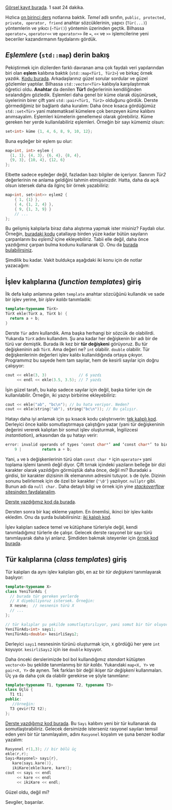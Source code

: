 [Görsel kayıt burada]( https://drive.google.com/file/d/1vbOHdEOnAxqS53GEToBmgoPkyUs_0Lyo). 1 saat 24 dakika.  

Hızlıca [on birinci ders](ders11.md) notlarına baktık. *Temel* adlı sınıfın, `public, protected, private, operator, friend` anahtar sözcüklerinin, yapıcı (`Tür(...)`) yöntemlerin ve yıkıcı (`~Tür()`) yöntemin üzerinden geçtik. Bilhassa `operator=`, `operator<<` ve `operator>>` ile `=`, `<<` ve `>>` işlemcilerine yeni beceriler kazandırmanın faydalarını gördük.

*Eşlemlere* (`std::map`) derin bakış 
--

Pekiştirmek için dizilerden farklı davranan ama çok faydalı veri yapılarından biri olan **eşlem** kalıbına baktık (`std::map<Tür1, Tür2>`) ve birkaç  örnek yazdık. [Kodu burada](https://www.onlinegdb.com/57Qmx1v00). Arkadaşlarınız güzel sorular sordular ve güzel gözlemler yaptılar. Bilhassa `std::vector<Tür>` kalıbıyla karşılaştırmak öğretici oldu. **Anahtar** da denilen **Tür1** değerlerinin kendiliğinden sıralandığını gözledik. Eşlemleri daha genel bir küme olarak düşünürsek, üyelerinin birer çift yani `std::pair<Tür1, Tür2>` olduğunu gördük. Derste görmediğimiz bir bağlantı daha kuralım: Daha önce kısaca gördüğümüz `std::set<Tür>` yani matematiksel kümelere çok benzeyen *küme* kalıbını anımsayalım. Eşlemleri kümelerin genellemesi olarak görebiliriz. Küme gereken her yerde kullanılabiliriz eşlemleri. Örneğin bir sayı kümemiz olsun: 
```c++ 
set<int> küme {1, 4, 6, 8, 9, 10, 12};
``` 
Buna eşdeğer bir eşlem şu olur: 
```c++ 
map<int, int> eşlem {
  {1, 1}, {4, 3}, {6, 4}, {8, 4},
  {9, 3}, {10, 4}, {12, 6}
};
```
Elbette sadece eşdeğer değil, fazladan bazı bilgiler de içeriyor. Sanırım *Tür2* değerlerinin ne anlama geldiğini tahmin etmişsinizdir. Hatta, daha da açık olsun istersek daha da ilginç bir örnek yazabiliriz:
```c++ 
map<int, set<int>> eşlem2 {
    { 1, {1} }, 
    { 4, {1, 2, 4} }, 
    { 9, {1, 3, 9} } 
    // ...
};
```
Bu gelişmiş kalıplarla biraz daha alıştırma yapmak ister misiniz? Faydalı olur. Örneğin, [buradaki kodu](https://onlinegdb.com/_CroqvtI4r) çatallayıp birden yüze kadar bütün sayıların çarpanlarını bu *eşlem2* içine ekleyebiliriz. Tabii elle değil, daha önce yazdığımız çarpan bulma kodunu kullanarak 😉. Onu da [burada bulabilirsiniz](https://onlinegdb.com/jw9PvWZ-G).


Şimdilik bu kadar. Vakit buldukça aşağıdaki iki konu için de notlar yazacağım: 

İşlev kalıplarına (*function templates*) giriş 
--
İlk defa kalıp anlamına gelen `template` anahtar sözcüğünü kullandık ve sade bir işlev yerine, bir *işlev kalıbı* tanımladık:
```c++
template<typename TürX>
TürX ekle(TürX a, TürX b) {
  return a + b;
}
```
Derste `Tür` adını kullandık. Ama başka herhangi bir sözcük de olabilirdi. Yukarıda `TürX` adını kullandım. Şu ana kadar her değişkenin bir adı bir de türü var demiştik. Burada ilk kez bir **tür değişkeni** görüyoruz. Bu tür değişkeninin adı `TürX`. Ama değeri ne? `int` olabilir. `double` olabilir. Tür değişkenlerinin değerleri işlev kalıbı kullanıldığında ortaya çıkıyor. Programımız bu sayede hem tam sayılar, hem de kesirli sayılar için doğru çalışıyor:
```c++
cout << ekle(3, 3)              // 6 yazdı
     << endl << ekle(3.5, 3.5); // 7 yazdı
```
İşin güzel tarafı, bu kalıp sadece sayılar için değil, başka türler için de kullanılabilir. Örneğin, iki yazıyı birbirine ekleyebiliriz:
```c++
cout << ekle("ab", "bc\n"); // bu hata veriyor. Neden?
cout << ekle(string("ab"), string("bc\n")); // Bu çalışır.
```
Hatayı daha iyi anlamak için şu kısacık kodu çalıştırıverin: [tek kalıplı kod](https://onlinegdb.com/SMAOywzm7X).   
Derleyici önce kalıbı somutlaştırmaya çalıştığını yazar (yani tür değişkeninin değerini vererek kalıptan bir somut işlev oluşturmak, İngilizcesi *instantiation*), arkasından da şu hatayı verir:
```c++
error: invalid operands of types ‘const char*’ and ‘const char*’ to binary ‘operator+’
    9 |         return a + b;
```

Yani, `a` ve `b` değişkenlerinin türü olan `const char *` için `operator+` yani toplama işlemi tanımlı değil diyor. Çift tırnak içindeki yazıların belleğe bir dizi karakter olarak yazıldığını görmüştük daha önce, değil mi? Buradaki `a` girdisi, bir karakter dizisinin ilk elemanının adresini tutuyor. `b` de öyle. Dizinin sonunu belirlemek için de özel bir karakter (`'\0'`) yazılıyor. `nullptr` gibi. Bunun adı da `null char.`  Daha detaylı bilgi ve örnek için yine [*stackoverflow* sitesinden faydalanalim](https://stackoverflow.com/questions/29366782/understanding-char-array-and-string).   

[Derste yazdığımız kod da burada](https://www.onlinegdb.com/IibF-74Br).  

Dersten sonra bir kaç ekleme yaptım. En önemlisi, ikinci bir işlev kalıbı ekledim. Onu da şurda bulabilirsiniz: [iki kalıplı kod](https://onlinegdb.com/inzq7Z7O3).   

İşlev kalıpları sadece temel ve kütüphane türleriyle değil, kendi tanımladığımız türlerle de çalışır. Gelecek derste rasyonel bir sayı türü tanımlayarak daha iyi anlarız. Şimdiden bakmak isteyenler için [örnek kod burada](https://onlinegdb.com/vcbFHF6W3).    

Tür kalıplarına (*class templates*) giriş 
-- 

Tür kalıpları da aynı işlev kalıpları gibi, en az bir *tür değişkeni* tanımlayarak başlıyor:  
```c++
template<typename X>
class YeniTürAdı { 
  // burada tür gereken yerlerde
  // X diyebiliyoruz istersek. Örneğin:
  X nesne;  // nesnenin türü X
  // ...
};

// tür kalıplar şu şekilde somutlaştırılıyor, yani somut bir tür oluyor:
YeniTürAdı<int> sayı1;
YeniTürAdı<double> kesirliSayı2;
```
Derleyici `sayı1` nesnesinin türünü oluşturmak için, `X` gördüğü her yere `int` koyuyor. `kesirliSayı2` için ise `double` koyuyor.  

Daha önceki derslerimizde bol bol kullandığımız *standart* kütüpten `vector<X>` bu şekilde tanımlanmış bir *tür kalıbı.*  Yukarıdaki `map<X, Y>` ve 
`pair<X, Y>` de aynen. Tek farkları bir değil ikişer *tür değişkeni* kullanmaları. Üç ya da daha çok da olabilir gerekirse ve şöyle tanımlanır: 
```c++
template<typename T1, typename T2, typename T3>
class Üçlü { 
  T1 t1; 
public: 
   //örneğin: 
  T3 çevir(T2 t2);
};
```

[Derste yazdığımız kod burada](https://www.onlinegdb.com/nRozqW61O). Bu `Sayı` kalıbını yeni bir tür kullanarak da somutlaştırabiliriz. Gelecek dersimizde isterseniz rasyonel sayıları temsil eden yeni bir tür tanımlayalım, adını `Rasyonel` koyalım ve şuna benzer kodlar yazalım:
```c++
Rasyonel r(1,3); // bir bölü üç 
ekle(r,r);
Sayı<Rasyonel> sayı{r}, 
   kare{sayı.kare()},
   ikiKare{ekle(kare, kare)};
cout << sayı << endl
     << kare << endl
     << ikiKare << endl;
```
Güzel oldu, değil mi?

Sevgiler, başarılar.  
